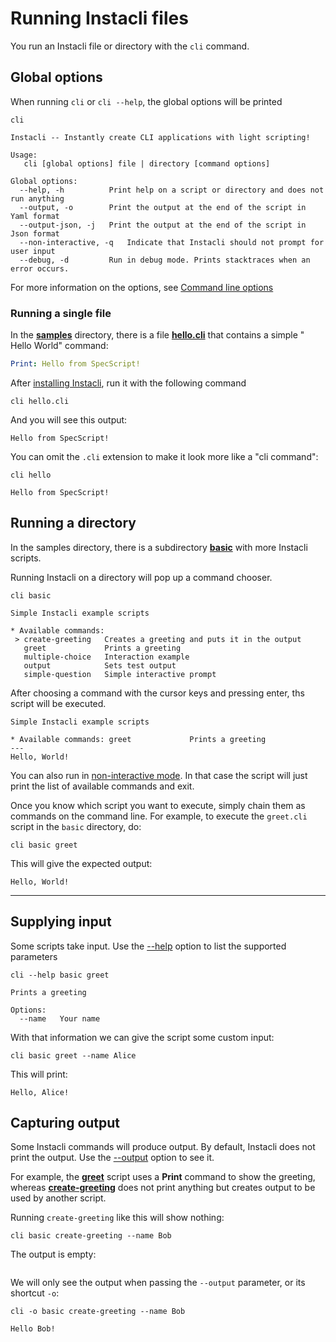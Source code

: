 # Running Instacli files

You run an Instacli file or directory with the `cli` command.

## Global options

When running `cli` or `cli --help`, the global options will be printed

```shell cli
cli
```

```output
Instacli -- Instantly create CLI applications with light scripting!

Usage:
   cli [global options] file | directory [command options]

Global options:
  --help, -h          Print help on a script or directory and does not run anything
  --output, -o        Print the output at the end of the script in Yaml format
  --output-json, -j   Print the output at the end of the script in Json format
  --non-interactive, -q   Indicate that Instacli should not prompt for user input
  --debug, -d         Run in debug mode. Prints stacktraces when an error occurs.
```

For more information on the options, see [Command line options](Command%20line%20options.spec.md)

### Running a single file

In the **[samples](/samples)** directory, there is a file **[hello.cli](/samples/hello.cli)** that contains a simple "
Hello World" command:

```yaml file=hello.cli
Print: Hello from SpecScript!
```

After [installing Instacli](/README.md#build--run), run it with the following command

```shell cli cd=samples
cli hello.cli
```

And you will see this output:

```output
Hello from SpecScript!
```

You can omit the `.cli` extension to make it look more like a "cli command":

```shell cli cd=samples
cli hello
```

```output
Hello from SpecScript!
```

## Running a directory

In the samples directory, there is a subdirectory **[basic](/samples/basic)** with more Instacli scripts.

Running Instacli on a directory will pop up a command chooser.

```shell ignore
cli basic
```

```
Simple Instacli example scripts

* Available commands: 
 > create-greeting   Creates a greeting and puts it in the output
   greet             Prints a greeting
   multiple-choice   Interaction example
   output            Sets test output
   simple-question   Simple interactive prompt
```

After choosing a command with the cursor keys and pressing enter, ths script will be executed.

```
Simple Instacli example scripts

* Available commands: greet             Prints a greeting
---
Hello, World!
```

You can also run in [non-interactive mode](Command%20line%20options.spec.md#--non-interactive). In that case the script
will just print the list of available commands and exit.

Once you know which script you want to execute, simply chain them as commands on the command line. For example, to
execute the `greet.cli` script in the `basic` directory, do:

```shell cli cd=samples
cli basic greet
```

This will give the expected output:

```output
Hello, World!
```

----------------------------------------------------------------------

## Supplying input

Some scripts take input. Use the [--help](Command%20line%20options.spec.md#--help) option to list the supported
parameters

```shell cli cd=samples
cli --help basic greet
```

```output
Prints a greeting

Options:
  --name   Your name
```

With that information we can give the script some custom input:

```shell cli cd=samples
cli basic greet --name Alice
```

This will print:

```output
Hello, Alice!
```

## Capturing output

Some Instacli commands will produce output. By default, Instacli does not print the output. Use
the [--output](Command%20line%20options.spec.md#--output) option to see it.

For example, the **[greet](/samples/basic/greet.cli)** script uses a **Print** command to show the greeting, whereas
**[create-greeting](/samples/basic/create-greeting.cli)** does not print anything but creates output to be used by
another script.

Running `create-greeting` like this will show nothing:

```shell cli cd=samples
cli basic create-greeting --name Bob
```

The output is empty:

```output
```

We will only see the output when passing the `--output` parameter, or its shortcut `-o`:

```shell cli cd=samples
cli -o basic create-greeting --name Bob
```

```output
Hello Bob!
```

<!-- TODO Document --output-json option -->